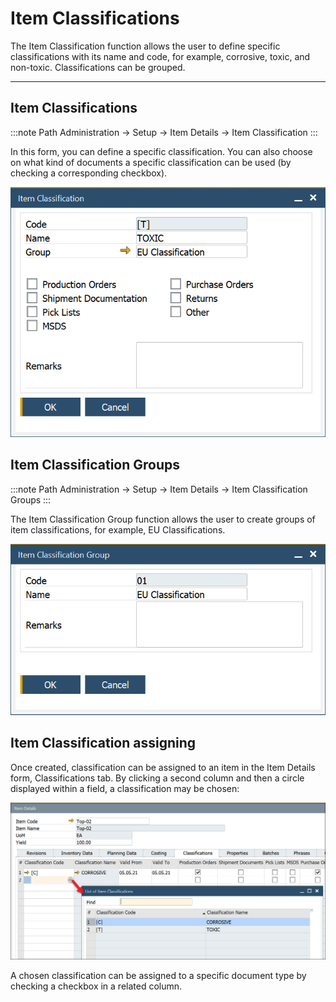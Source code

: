 # Item Classifications

The Item Classification function allows the user to define specific classifications with its name and code, for example, corrosive, toxic, and non-toxic. Classifications can be grouped.

---

## Item Classifications

:::note Path
Administration → Setup → Item Details → Item Classification
:::

In this form, you can define a specific classification. You can also choose on what kind of documents a specific classification can be used (by checking a corresponding checkbox).

![Item Classifications](./media/item-classification.png)

## Item Classification Groups

:::note Path
Administration → Setup → Item Details → Item Classification Groups
:::

The Item Classification Group function allows the user to create groups of item classifications, for example, EU Classifications.

![Classification Group](./media/item-classification-group.png)

## Item Classification assigning

Once created, classification can be assigned to an item in the Item Details form, Classifications tab. By clicking a second column and then a circle displayed within a field, a classification may be chosen:

![Classification Assigning](./media/assigning-classification.png)

A chosen classification can be assigned to a specific document type by checking a checkbox in a related column.
